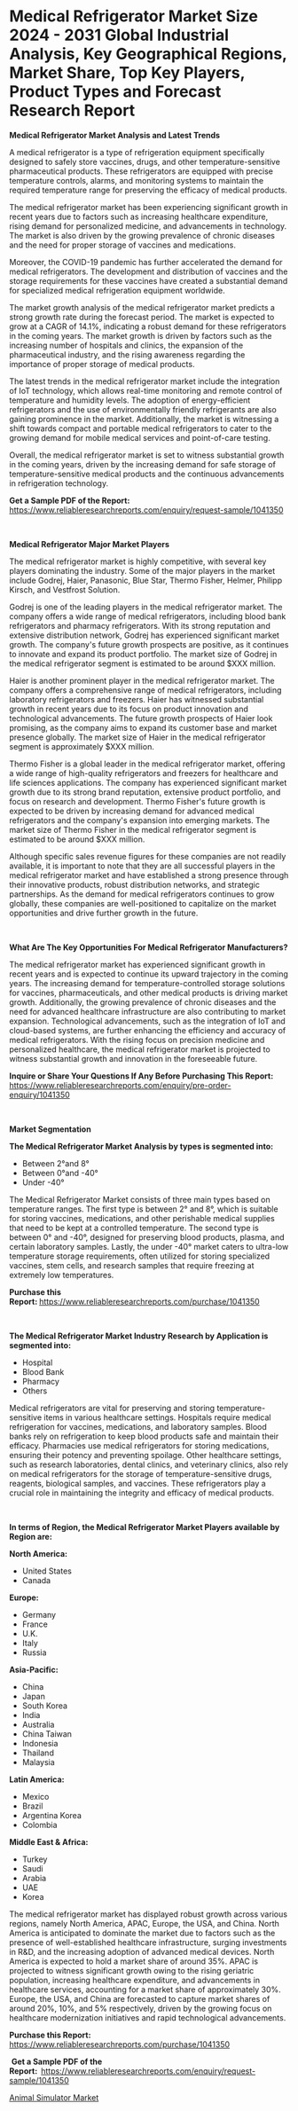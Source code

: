<p><h1>Medical Refrigerator Market Size 2024 - 2031 Global Industrial Analysis, Key Geographical Regions, Market Share, Top Key Players, Product Types and Forecast Research Report</h1></p><p><strong>Medical Refrigerator Market Analysis and Latest Trends</strong></p>
<p><p>A medical refrigerator is a type of refrigeration equipment specifically designed to safely store vaccines, drugs, and other temperature-sensitive pharmaceutical products. These refrigerators are equipped with precise temperature controls, alarms, and monitoring systems to maintain the required temperature range for preserving the efficacy of medical products.</p><p>The medical refrigerator market has been experiencing significant growth in recent years due to factors such as increasing healthcare expenditure, rising demand for personalized medicine, and advancements in technology. The market is also driven by the growing prevalence of chronic diseases and the need for proper storage of vaccines and medications.</p><p>Moreover, the COVID-19 pandemic has further accelerated the demand for medical refrigerators. The development and distribution of vaccines and the storage requirements for these vaccines have created a substantial demand for specialized medical refrigeration equipment worldwide.</p><p>The market growth analysis of the medical refrigerator market predicts a strong growth rate during the forecast period. The market is expected to grow at a CAGR of 14.1%, indicating a robust demand for these refrigerators in the coming years. The market growth is driven by factors such as the increasing number of hospitals and clinics, the expansion of the pharmaceutical industry, and the rising awareness regarding the importance of proper storage of medical products.</p><p>The latest trends in the medical refrigerator market include the integration of IoT technology, which allows real-time monitoring and remote control of temperature and humidity levels. The adoption of energy-efficient refrigerators and the use of environmentally friendly refrigerants are also gaining prominence in the market. Additionally, the market is witnessing a shift towards compact and portable medical refrigerators to cater to the growing demand for mobile medical services and point-of-care testing.</p><p>Overall, the medical refrigerator market is set to witness substantial growth in the coming years, driven by the increasing demand for safe storage of temperature-sensitive medical products and the continuous advancements in refrigeration technology.</p></p>
<p><strong>Get a Sample PDF of the Report:&nbsp;</strong> <a href="https://www.reliableresearchreports.com/enquiry/request-sample/1041350">https://www.reliableresearchreports.com/enquiry/request-sample/1041350</a></p>
<p>&nbsp;</p>
<p><strong>Medical Refrigerator Major Market Players</strong></p>
<p><p>The medical refrigerator market is highly competitive, with several key players dominating the industry. Some of the major players in the market include Godrej, Haier, Panasonic, Blue Star, Thermo Fisher, Helmer, Philipp Kirsch, and Vestfrost Solution.</p><p>Godrej is one of the leading players in the medical refrigerator market. The company offers a wide range of medical refrigerators, including blood bank refrigerators and pharmacy refrigerators. With its strong reputation and extensive distribution network, Godrej has experienced significant market growth. The company's future growth prospects are positive, as it continues to innovate and expand its product portfolio. The market size of Godrej in the medical refrigerator segment is estimated to be around $XXX million.</p><p>Haier is another prominent player in the medical refrigerator market. The company offers a comprehensive range of medical refrigerators, including laboratory refrigerators and freezers. Haier has witnessed substantial growth in recent years due to its focus on product innovation and technological advancements. The future growth prospects of Haier look promising, as the company aims to expand its customer base and market presence globally. The market size of Haier in the medical refrigerator segment is approximately $XXX million.</p><p>Thermo Fisher is a global leader in the medical refrigerator market, offering a wide range of high-quality refrigerators and freezers for healthcare and life sciences applications. The company has experienced significant market growth due to its strong brand reputation, extensive product portfolio, and focus on research and development. Thermo Fisher's future growth is expected to be driven by increasing demand for advanced medical refrigerators and the company's expansion into emerging markets. The market size of Thermo Fisher in the medical refrigerator segment is estimated to be around $XXX million.</p><p>Although specific sales revenue figures for these companies are not readily available, it is important to note that they are all successful players in the medical refrigerator market and have established a strong presence through their innovative products, robust distribution networks, and strategic partnerships. As the demand for medical refrigerators continues to grow globally, these companies are well-positioned to capitalize on the market opportunities and drive further growth in the future.</p></p>
<p>&nbsp;</p>
<p><strong>What Are The Key Opportunities For Medical Refrigerator Manufacturers?</strong></p>
<p><p>The medical refrigerator market has experienced significant growth in recent years and is expected to continue its upward trajectory in the coming years. The increasing demand for temperature-controlled storage solutions for vaccines, pharmaceuticals, and other medical products is driving market growth. Additionally, the growing prevalence of chronic diseases and the need for advanced healthcare infrastructure are also contributing to market expansion. Technological advancements, such as the integration of IoT and cloud-based systems, are further enhancing the efficiency and accuracy of medical refrigerators. With the rising focus on precision medicine and personalized healthcare, the medical refrigerator market is projected to witness substantial growth and innovation in the foreseeable future.</p></p>
<p><strong>Inquire or Share Your Questions If Any Before Purchasing This Report:</strong> <a href="https://www.reliableresearchreports.com/enquiry/pre-order-enquiry/1041350">https://www.reliableresearchreports.com/enquiry/pre-order-enquiry/1041350</a></p>
<p>&nbsp;</p>
<p><strong>Market Segmentation</strong></p>
<p><strong>The Medical Refrigerator Market Analysis by types is segmented into:</strong></p>
<p><ul><li>Between 2°and 8°</li><li>Between 0°and -40°</li><li>Under -40°</li></ul></p>
<p><p>The Medical Refrigerator Market consists of three main types based on temperature ranges. The first type is between 2° and 8°, which is suitable for storing vaccines, medications, and other perishable medical supplies that need to be kept at a controlled temperature. The second type is between 0° and -40°, designed for preserving blood products, plasma, and certain laboratory samples. Lastly, the under -40° market caters to ultra-low temperature storage requirements, often utilized for storing specialized vaccines, stem cells, and research samples that require freezing at extremely low temperatures.</p></p>
<p><strong>Purchase this Report:&nbsp;</strong><a href="https://www.reliableresearchreports.com/purchase/1041350">https://www.reliableresearchreports.com/purchase/1041350</a></p>
<p>&nbsp;</p>
<p><strong>The Medical Refrigerator Market Industry Research by Application is segmented into:</strong></p>
<p><ul><li>Hospital</li><li>Blood Bank</li><li>Pharmacy</li><li>Others</li></ul></p>
<p><p>Medical refrigerators are vital for preserving and storing temperature-sensitive items in various healthcare settings. Hospitals require medical refrigeration for vaccines, medications, and laboratory samples. Blood banks rely on refrigeration to keep blood products safe and maintain their efficacy. Pharmacies use medical refrigerators for storing medications, ensuring their potency and preventing spoilage. Other healthcare settings, such as research laboratories, dental clinics, and veterinary clinics, also rely on medical refrigerators for the storage of temperature-sensitive drugs, reagents, biological samples, and vaccines. These refrigerators play a crucial role in maintaining the integrity and efficacy of medical products.</p></p>
<p>&nbsp;</p>
<p><strong>In terms of Region, the Medical Refrigerator Market Players available by Region are:</strong></p>
<p>
    <p> <strong> North America: </strong>
        <ul>
            <li>United States</li>
            <li>Canada</li>
        </ul>
        </p> 
    <p> <strong> Europe: </strong>
        <ul>
            <li>Germany</li>
            <li>France</li>
            <li>U.K.</li>
            <li>Italy</li>
            <li>Russia</li>
        </ul>
        </p> 
    <p> <strong> Asia-Pacific: </strong>
        <ul>
            <li>China</li>
            <li>Japan</li>
            <li>South Korea</li>
            <li>India</li>
            <li>Australia</li>
            <li>China Taiwan</li>
            <li>Indonesia</li>
            <li>Thailand</li>
            <li>Malaysia</li>
        </ul>
        </p> 
    <p> <strong> Latin America: </strong>
        <ul>
            <li>Mexico</li>
            <li>Brazil</li>
            <li>Argentina Korea</li>
            <li>Colombia</li>
        </ul>
        </p> 
    <p> <strong> Middle East & Africa: </strong>
        <ul>
            <li>Turkey</li>
            <li>Saudi</li>
            <li>Arabia</li>
            <li>UAE</li>
            <li>Korea</li>
        </ul>
    </p>
    </p>
<p><p>The medical refrigerator market has displayed robust growth across various regions, namely North America, APAC, Europe, the USA, and China. North America is anticipated to dominate the market due to factors such as the presence of well-established healthcare infrastructure, surging investments in R&D, and the increasing adoption of advanced medical devices. North America is expected to hold a market share of around 35%. APAC is projected to witness significant growth owing to the rising geriatric population, increasing healthcare expenditure, and advancements in healthcare services, accounting for a market share of approximately 30%. Europe, the USA, and China are forecasted to capture market shares of around 20%, 10%, and 5% respectively, driven by the growing focus on healthcare modernization initiatives and rapid technological advancements.</p></p>
<p><strong>Purchase this Report: </strong><a href="https://www.reliableresearchreports.com/purchase/1041350">https://www.reliableresearchreports.com/purchase/1041350</a></p>
<p>&nbsp;<strong>Get a Sample PDF of the Report:&nbsp;&nbsp;</strong><a href="https://www.reliableresearchreports.com/enquiry/request-sample/1041350">https://www.reliableresearchreports.com/enquiry/request-sample/1041350</a></p>
<p><strong></strong></p>
<p><p><a href="https://github.com/PeterParrish5/Market-Research-Report-List-3/blob/main/animal-simulator-market.md">Animal Simulator Market</a></p></p>